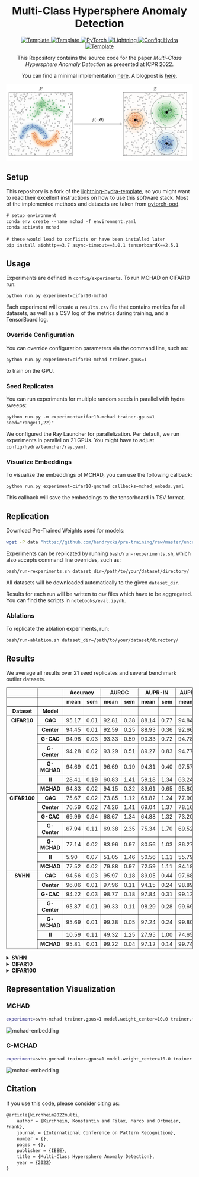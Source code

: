 <div align="center">

# Multi-Class Hypersphere Anomaly Detection

<a href="https://ieeexplore.ieee.org/abstract/document/9956337">
    <img alt="Template" src="http://img.shields.io/badge/ICPR-2022-4b44ce.svg">
</a>
<a href="https://github.com/kkirchheim/pytorch-ood">
    <img alt="Template" src="https://img.shields.io/badge/-PyTorch--OOD-017F2F?style=flat&logo=github&labelColor=gray">
</a>
<a href="https://pytorch.org/get-started/locally/">
    <img alt="PyTorch" src="https://img.shields.io/badge/PyTorch-ee4c2c?logo=pytorch&logoColor=white">
</a>
<a href="https://pytorchlightning.ai/">
    <img alt="Lightning" src="https://img.shields.io/badge/-Lightning-792ee5?logo=pytorchlightning&logoColor=white">
</a>
<a href="https://hydra.cc/">
    <img alt="Config: Hydra" src="https://img.shields.io/badge/Config-Hydra-89b8cd">
</a>
<a href="https://github.com/ashleve/lightning-hydra-template">
    <img alt="Template" src="https://img.shields.io/badge/-Lightning--Hydra--Template-017F2F?style=flat&logo=github&labelColor=gray">
</a>



This Repository contains the source code for the paper _Multi-Class Hypersphere Anomaly Detection_ as
presented at ICPR 2022.

You can find a minimal implementation [here](https://pytorch-ood.readthedocs.io/en/latest/auto_examples/loss/supervised/mchad.html#sphx-glr-auto-examples-loss-supervised-mchad-py). 
A blogpost is [here](https://www.kkirchheim.de/papers/mchad/).

![mchad](img/mchad.png)

</div>

## Setup
This repository is a fork of the
[lightning-hydra-template](https://github.com/ashleve/lightning-hydra-template), so you might
want to read their excellent instructions on how to use this software stack.
Most of the implemented methods and datasets are taken from [pytorch-ood](https://gitlab.com/kkirchheim/pytorch-ood).

```
# setup environment
conda env create --name mchad -f environment.yaml
conda activate mchad

# these would lead to conflicts or have been installed later
pip install aiohttp==3.7 async-timeout==3.0.1 tensorboardX==2.5.1
```

## Usage

Experiments are defined in `config/experiments`.
To run MCHAD on CIFAR10 run:

```
python run.py experiment=cifar10-mchad
```

Each experiment will create a `results.csv` file that contains metrics for all datasets, as
well as a CSV log of the metrics during training, and a TensorBoard log.

### Override Configuration
You can override configuration parameters via the command line, such as:
```shell
python run.py experiment=cifar10-mchad trainer.gpus=1
```
to train on the GPU.

### Seed Replicates
You can run experiments for multiple random seeds in parallel with hydra sweeps:
```shell
python run.py -m experiment=cifar10-mchad trainer.gpus=1 seed="range(1,22)"
```
We configured the Ray Launcher for parallelization.
Per default, we run experiments in parallel on 21 GPUs.
You might have to adjust `config/hydra/launcher/ray.yaml`.

### Visualize Embeddings
To visualize the embeddings of MCHAD, you can use the following callback:
```shell
python run.py experiment=cifar10-gmchad callbacks=mchad_embeds.yaml
```
This callback will save the embeddings to the tensorboard in TSV format. 

## Replication

Download Pre-Trained Weights used for models:
```sh
wget -P data "https://github.com/hendrycks/pre-training/raw/master/uncertainty/CIFAR/snapshots/imagenet/cifar10_excluded/imagenet_wrn_baseline_epoch_99.pt"
```

Experiments can be replicated by running `bash/run-rexperiments.sh`,
which also accepts command line overrides, such as:
```
bash/run-rexperiments.sh dataset_dir=/path/to/your/dataset/directory/
```

All datasets will be downloaded automatically to the given `dataset_dir`.

Results for each run will be written to `csv` files which have to be aggregated.
You can find the scripts in `notebooks/eval.ipynb`.

### Ablations

To replicate the ablation experiments, run:
```shell
bash/run-ablation.sh dataset_dir=/path/to/your/dataset/directory/
```

## Results

We average all results over 21 seed replicates and several benchmark outlier datasets.

<table border="1" class="dataframe">
  <thead>
    <tr>
      <th></th>
      <th></th>
      <th colspan="2" halign="left">Accuracy</th>
      <th colspan="2" halign="left">AUROC</th>
      <th colspan="2" halign="left">AUPR-IN</th>
      <th colspan="2" halign="left">AUPR-OUT</th>
      <th colspan="2" halign="left">FPR95</th>
    </tr>
    <tr>
      <th></th>
      <th></th>
      <th>mean</th>
      <th>sem</th>
      <th>mean</th>
      <th>sem</th>
      <th>mean</th>
      <th>sem</th>
      <th>mean</th>
      <th>sem</th>
      <th>mean</th>
      <th>sem</th>
    </tr>
    <tr>
      <th>Dataset</th>
      <th>Model</th>
      <th></th>
      <th></th>
      <th></th>
      <th></th>
      <th></th>
      <th></th>
      <th></th>
      <th></th>
      <th></th>
      <th></th>
    </tr>
  </thead>
  <tbody>
    <tr>
      <th rowspan="7" valign="top">CIFAR10</th>
      <th>CAC</th>
      <td>95.17</td>
      <td>0.01</td>
      <td>92.81</td>
      <td>0.38</td>
      <td>88.14</td>
      <td>0.77</td>
      <td>94.84</td>
      <td>0.23</td>
      <td>18.87</td>
      <td>0.76</td>
    </tr>
    <tr>
      <th>Center</th>
      <td>94.45</td>
      <td>0.01</td>
      <td>92.59</td>
      <td>0.25</td>
      <td>88.93</td>
      <td>0.36</td>
      <td>92.66</td>
      <td>0.38</td>
      <td>29.75</td>
      <td>1.58</td>
    </tr>
    <tr>
      <th>G-CAC</th>
      <td>94.98</td>
      <td>0.03</td>
      <td>93.33</td>
      <td>0.59</td>
      <td>90.33</td>
      <td>0.72</td>
      <td>94.78</td>
      <td>0.42</td>
      <td>19.95</td>
      <td>1.18</td>
    </tr>
    <tr>
      <th>G-Center</th>
      <td>94.28</td>
      <td>0.02</td>
      <td>93.29</td>
      <td>0.51</td>
      <td>89.27</td>
      <td>0.83</td>
      <td>94.77</td>
      <td>0.40</td>
      <td>19.19</td>
      <td>1.19</td>
    </tr>
    <tr>
      <th>G-MCHAD</th>
      <td>94.69</td>
      <td>0.01</td>
      <td>96.69</td>
      <td>0.19</td>
      <td>94.31</td>
      <td>0.40</td>
      <td>97.57</td>
      <td>0.13</td>
      <td>10.27</td>
      <td>0.52</td>
    </tr>
    <tr>
      <th>II</th>
      <td>28.41</td>
      <td>0.19</td>
      <td>60.83</td>
      <td>1.41</td>
      <td>59.18</td>
      <td>1.34</td>
      <td>63.24</td>
      <td>1.47</td>
      <td>78.18</td>
      <td>2.41</td>
    </tr>
    <tr>
      <th>MCHAD</th>
      <td>94.83</td>
      <td>0.02</td>
      <td>94.15</td>
      <td>0.32</td>
      <td>89.61</td>
      <td>0.65</td>
      <td>95.80</td>
      <td>0.22</td>
      <td>16.18</td>
      <td>0.80</td>
    </tr>
    <tr>
      <th rowspan="7" valign="top">CIFAR100</th>
      <th>CAC</th>
      <td>75.67</td>
      <td>0.02</td>
      <td>73.85</td>
      <td>1.12</td>
      <td>68.82</td>
      <td>1.24</td>
      <td>77.90</td>
      <td>0.97</td>
      <td>59.91</td>
      <td>1.92</td>
    </tr>
    <tr>
      <th>Center</th>
      <td>76.59</td>
      <td>0.02</td>
      <td>74.26</td>
      <td>1.41</td>
      <td>69.04</td>
      <td>1.37</td>
      <td>78.16</td>
      <td>1.25</td>
      <td>57.64</td>
      <td>2.32</td>
    </tr>
    <tr>
      <th>G-CAC</th>
      <td>69.99</td>
      <td>0.94</td>
      <td>68.67</td>
      <td>1.34</td>
      <td>64.88</td>
      <td>1.32</td>
      <td>73.20</td>
      <td>1.11</td>
      <td>66.95</td>
      <td>1.85</td>
    </tr>
    <tr>
      <th>G-Center</th>
      <td>67.94</td>
      <td>0.11</td>
      <td>69.38</td>
      <td>2.35</td>
      <td>75.34</td>
      <td>1.70</td>
      <td>69.52</td>
      <td>2.04</td>
      <td>66.75</td>
      <td>3.40</td>
    </tr>
    <tr>
      <th>G-MCHAD</th>
      <td>77.14</td>
      <td>0.02</td>
      <td>83.96</td>
      <td>0.97</td>
      <td>80.56</td>
      <td>1.03</td>
      <td>86.27</td>
      <td>0.90</td>
      <td>45.17</td>
      <td>2.38</td>
    </tr>
    <tr>
      <th>II</th>
      <td>5.90</td>
      <td>0.07</td>
      <td>51.05</td>
      <td>1.46</td>
      <td>50.56</td>
      <td>1.11</td>
      <td>55.79</td>
      <td>1.27</td>
      <td>86.72</td>
      <td>1.88</td>
    </tr>
    <tr>
      <th>MCHAD</th>
      <td>77.52</td>
      <td>0.02</td>
      <td>79.88</td>
      <td>0.97</td>
      <td>72.59</td>
      <td>1.11</td>
      <td>84.18</td>
      <td>0.81</td>
      <td>48.83</td>
      <td>2.05</td>
    </tr>
    <tr>
      <th rowspan="7" valign="top">SVHN</th>
      <th>CAC</th>
      <td>94.56</td>
      <td>0.03</td>
      <td>95.97</td>
      <td>0.18</td>
      <td>89.05</td>
      <td>0.44</td>
      <td>97.68</td>
      <td>0.14</td>
      <td>14.60</td>
      <td>1.02</td>
    </tr>
    <tr>
      <th>Center</th>
      <td>96.06</td>
      <td>0.01</td>
      <td>97.96</td>
      <td>0.11</td>
      <td>94.15</td>
      <td>0.24</td>
      <td>98.89</td>
      <td>0.08</td>
      <td>6.35</td>
      <td>0.31</td>
    </tr>
    <tr>
      <th>G-CAC</th>
      <td>94.22</td>
      <td>0.03</td>
      <td>98.77</td>
      <td>0.18</td>
      <td>97.84</td>
      <td>0.31</td>
      <td>99.12</td>
      <td>0.13</td>
      <td>5.67</td>
      <td>0.97</td>
    </tr>
    <tr>
      <th>G-Center</th>
      <td>95.87</td>
      <td>0.01</td>
      <td>99.33</td>
      <td>0.11</td>
      <td>98.29</td>
      <td>0.28</td>
      <td>99.69</td>
      <td>0.05</td>
      <td>2.60</td>
      <td>0.41</td>
    </tr>
    <tr>
      <th>G-MCHAD</th>
      <td>95.69</td>
      <td>0.01</td>
      <td>99.38</td>
      <td>0.05</td>
      <td>97.24</td>
      <td>0.24</td>
      <td>99.80</td>
      <td>0.02</td>
      <td>2.14</td>
      <td>0.18</td>
    </tr>
    <tr>
      <th>II</th>
      <td>10.59</td>
      <td>0.11</td>
      <td>49.32</td>
      <td>1.25</td>
      <td>27.95</td>
      <td>1.00</td>
      <td>74.65</td>
      <td>0.80</td>
      <td>86.42</td>
      <td>1.64</td>
    </tr>
    <tr>
      <th>MCHAD</th>
      <td>95.81</td>
      <td>0.01</td>
      <td>99.22</td>
      <td>0.04</td>
      <td>97.12</td>
      <td>0.14</td>
      <td>99.74</td>
      <td>0.02</td>
      <td>3.16</td>
      <td>0.20</td>
    </tr>
  </tbody>
</table>


<details>
<summary><b>SVHN</b></summary>

![mchad](img/auroc-SVHN.png)

</details>

<details>
<summary><b>CIFAR10</b></summary>

![mchad](img/auroc-CIFAR10.png)

</details>


<details>
<summary><b>CIFAR100</b></summary>

![mchad](img/auroc-CIFAR100.png)

</details>

## Representation Visualization

### MCHAD
```sh
experiment=svhn-mchad trainer.gpus=1 model.weight_center=10.0 trainer.min_epochs=100 model.n_embedding=2
```
![mchad-embedding](img/mchad.gif)

### G-MCHAD

```sh
experiment=svhn-gmchad trainer.gpus=1 model.weight_center=10.0 trainer.min_epochs=100  model.n_embedding=2
```
![mchad-embedding](img/gmchad.gif)



## Citation
If you use this code, please consider citing us:

```text
@article{kirchheim2022multi,
	author = {Kirchheim, Konstantin and Filax, Marco and Ortmeier, Frank},
	journal = {International Conference on Pattern Recognition},
	number = {},
	pages = {},
	publisher = {IEEE},
	title = {Multi-Class Hypersphere Anomaly Detection},
	year = {2022}
}
```
